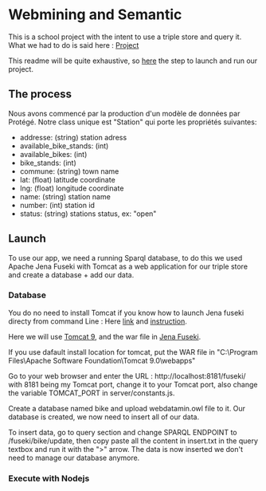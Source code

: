 # Webmining and Semantic

This is a school project with the intent to use a triple store and query it.
What we had to do is said here : [Project](http://www-inf.it-sudparis.eu/~gaaloulw/KM/Labs/project1.html)

This readme will be quite exhaustive, so [here](#Launch) the step to launch and run our project.

## The process

Nous avons commencé par la production d'un modèle de données par Protégé.
Notre class unique est "Station" qui porte les propriétés suivantes:

- addresse: (string) station adress
- available_bike_stands: (int)
- available_bikes: (int)
- bike_stands: (int)
- commune: (string) town name
- lat: (float) latitude coordinate
- lng: (float) longitude coordinate
- name: (string) station name
- number: (int) station id
- status: (string) stations status, ex: "open"

## <a name="Launch"></a> Launch
To use our app, we need a running Sparql database, to do this we used Apache Jena Fuseki with Tomcat as a web application for our triple store and create a database + add our data.
### Database
You do no need to install Tomcat if you know how to launch Jena fuseki directy from command Line : Here [link](https://jena.apache.org/download/index.cgi) and [instruction](https://jena.apache.org/documentation/fuseki2/fuseki-run.html#fuseki-standalone-server).

Here we will use [Tomcat 9](https://tomcat.apache.org/download-90.cgi), and the war file in [Jena Fuseki](https://jena.apache.org/download/index.cgi).

If you use dafault install location for tomcat, put the WAR file in "C:\Program Files\Apache Software Foundation\Tomcat 9.0\webapps"

Go to your web browser and enter the URL : http://localhost:8181/fuseki/ with 8181 being my Tomcat port, change it to your Tomcat port, also change the variable TOMCAT_PORT in server/constants.js.

Create a database named bike and upload webdatamin.owl file to it.
Our database is created, we now need to insert all of our data.

To insert data, go to query section and change SPARQL ENDPOINT to /fuseki/bike/update, then copy paste all the content in insert.txt in the query textbox and run it with the ">" arrow. The data is now inserted we don't need to manage our database anymore.
### Execute with Nodejs
